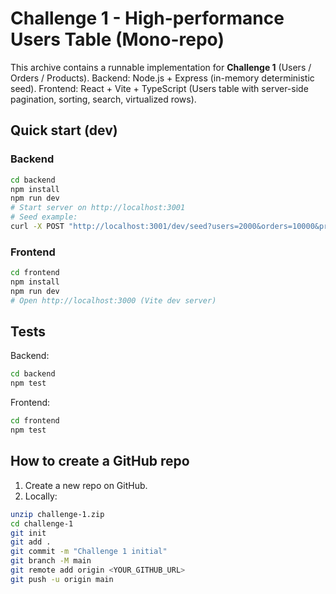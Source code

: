 # Challenge 1 - High-performance Users Table (Mono-repo)

This archive contains a runnable implementation for **Challenge 1** (Users / Orders / Products).
Backend: Node.js + Express (in-memory deterministic seed).
Frontend: React + Vite + TypeScript (Users table with server-side pagination, sorting, search, virtualized rows).

## Quick start (dev)

### Backend
```bash
cd backend
npm install
npm run dev
# Start server on http://localhost:3001
# Seed example:
curl -X POST "http://localhost:3001/dev/seed?users=2000&orders=10000&products=200&seed=42"
```

### Frontend
```bash
cd frontend
npm install
npm run dev
# Open http://localhost:3000 (Vite dev server)
```

## Tests
Backend:
```bash
cd backend
npm test
```

Frontend:
```bash
cd frontend
npm test
```

## How to create a GitHub repo
1. Create a new repo on GitHub.
2. Locally:
```bash
unzip challenge-1.zip
cd challenge-1
git init
git add .
git commit -m "Challenge 1 initial"
git branch -M main
git remote add origin <YOUR_GITHUB_URL>
git push -u origin main
```

